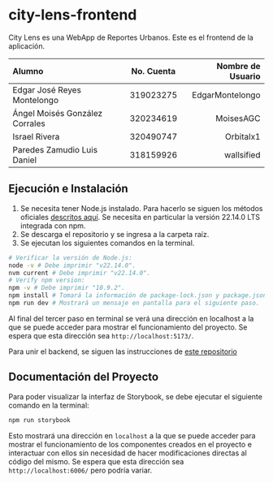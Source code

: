 # city-lens-frontend

City Lens es una WebApp de Reportes Urbanos. Este es el frontend de la aplicación.

| Alumno                         | No. Cuenta | Nombre de Usuario |
| :----------------------------- | :--------: | ----------------: |
| Edgar José Reyes Montelongo    | 319023275  |   EdgarMontelongo |
| Ángel Moisés González Corrales | 320234619  |         MoisesAGC |
| Israel Rivera                  | 320490747  |         Orbitalx1 |
| Paredes Zamudio Luis Daniel    | 318159926  |        wallsified |

## Ejecución e Instalación

1. Se necesita tener Node.js instalado. Para hacerlo se siguen los métodos
   oficiales [descritos aquí](https://nodejs.org/es).
   Se necesita en particular la versión 22.14.0 LTS integrada con npm.
2. Se descarga el repositorio y se ingresa a la carpeta raíz.
3. Se ejecutan los siguientes comandos en la terminal.

```bash
# Verificar la versión de Node.js:
node -v # Debe imprimir "v22.14.0".
nvm current # Debe imprimir "v22.14.0".
# Verify npm version:
npm -v # Debe imprimir "10.9.2".
npm install # Tomará la información de package-lock.json y package.json para instalar las dependencias.
npm run dev # Mostrará un mensaje en pantalla para el siguiente paso.
```

Al final del tercer paso en terminal se verá una dirección en localhost a la que se puede acceder para mostrar el
funcionamiento
del proyecto. Se espera que esta dirección sea `http://localhost:5173/`.

Para unir el backend, se siguen las instrucciones de [este repositorio](https://github.com/ingenieria-software-7009-2025-2/city-lens-api)

## Documentación del Proyecto

Para poder visualizar la interfaz de Storybook, se debe ejecutar el siguiente comando en la terminal:

```bash
npm run storybook
```

Esto mostrará una dirección en `localhost` a la que se puede acceder para mostrar el funcionamiento de los
componentes creados en el proyecto e interactuar con ellos sin necesidad de hacer modificaciones directas al
código del mismo. Se espera que esta dirección sea `http://localhost:6006/` pero podría variar.
